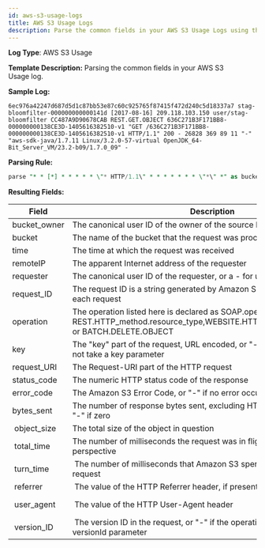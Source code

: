 ```yaml
---
id: aws-s3-usage-logs
title: AWS S3 Usage Logs
description: Parse the common fields in your AWS S3 Usage Logs using the FER template.
---
```




**Log Type**: AWS S3 Usage

**Template Description:** Parsing the common fields in your AWS S3
Usage log.

**Sample Log:**

```
6ec976a42247d687d5d1c87bb53e87c60c925765f87415f472d240c5d18337a7 stag-bloomfilter-000000000000141d [2017-08-16] 209.118.103.150 user/stag-bloomfilter CC487A9D90678CAB REST.GET.OBJECT 636C271B3F171BB8-000000000138CE3D-1405616382510-v1 "GET /636C271B3F171BB8-000000000138CE3D-1405616382510-v1 HTTP/1.1" 200 - 26828 369 89 11 "-" "aws-sdk-java/1.7.11 Linux/3.2.0-57-virtual OpenJDK_64-Bit_Server_VM/23.2-b09/1.7.0_09" -
```

**Parsing Rule:**

```sql
parse "* * [*] * * * * * \"* HTTP/1.1\" * * * * * * * \"*\" *" as bucket_owner, bucket, time, remoteIP, requester, request_ID, operation, key, request_URI, status_code, error_code, bytes_sent, object_size, total_time, turn_time, referrer, user_agent, version_ID
```

**Resulting Fields:**

| Field | Description | Example |
|--|--|--|
| bucket_owner | The canonical user ID of the owner of the source bucket. | 6ec976a42247d687d5d1c87bb53e87c60c925765f87415f472d240c5d18337a7 |
| bucket | The name of the bucket that the request was processed against | stag-bloomfilter-000000000000141d |
| time | The time at which the request was received | 2017-07-13 |
| remoteIP | The apparent Internet address of the requester | 62.118.225.244 |
| requester | The canonical user ID of the requester, or a - for unauthenticated requests | user/stag-bloomfilter |
| request_ID | The request ID is a string generated by Amazon S3 to uniquely identify each request | B5C788A74FDFA7E7 |
| operation | The operation listed here is declared as SOAP.operation, REST.HTTP_method.resource_type,WEBSITE.HTTP_method.resource_type, or BATCH.DELETE.OBJECT | REST.PUT.OBJECT |
| key | The "key" part of the request, URL encoded, or "-" if the operation does not take a key parameter | 636C271B3F171BB8-000000000138CE3D-1405616382510-v1 |
| request_URI  | The Request-URI part of the HTTP request | GET /636C271B3F171BB8-000000000138CE3D-1405616382510-v1 |
| status_code  | The numeric HTTP status code of the response | 200 |
| error_code   | The Amazon S3 Error Code, or "-" if no error occurred | NoSuchKey |
| bytes_sent   | The number of response bytes sent, excluding HTTP protocol overhead, or "-" if zero | 5982 |
|  object_size | The total size of the object in question |  50768 |
|  total_time  | The number of milliseconds the request was in flight from the server's perspective |  27 |
|  turn_time   |  The number of milliseconds that Amazon S3 spent processing your request |  24 |
|  referrer    |  The value of the HTTP Referrer header, if present |  "http://www.amazon.com/webservice" |
|  user_agent  |  The value of the HTTP User-Agent header |  aws-sdk-java/1.7.11 Linux/3.2.0-57-virtual OpenJDK_64-Bit_Server_VM/23.2-b09/1.7.0_09 |
|  version_ID  |  The version ID in the request, or "-" if the operation does not take a versionId parameter |  3HL4kqtJvjVBH40Nrjfkd |
